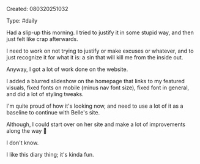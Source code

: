Created: 080320251032

Type: #daily

Had a slip-up this morning. I tried to justify it in some stupid way, and then just felt like crap afterwards.

I need to work on not trying to justify or make excuses or whatever, and to just recognize it for what it is: a sin that will kill me from the inside out.

Anyway, I got a lot of work done on the website.

I added a blurred slideshow on the homepage that links to my featured visuals, fixed fonts on mobile (minus nav font size), fixed font in general, and did a lot of styling tweaks.

I'm quite proud of how it's looking now, and need to use a lot of it as a baseline to continue with Belle's site.

Although, I could start over on her site and make a lot of improvements along the way 👀

I don't know.

I like this diary thing; it's kinda fun.